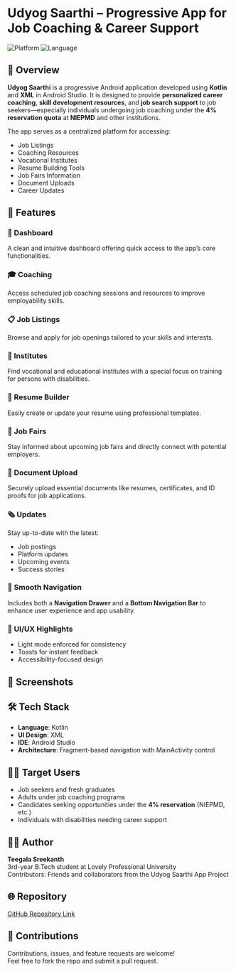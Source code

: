 # Udyog Saarthi – Progressive App for Job Coaching & Career Support

![Platform](https://img.shields.io/badge/platform-Android-blue.svg)
![Language](https://img.shields.io/badge/language-Kotlin-orange.svg)

## 📱 Overview

**Udyog Saarthi** is a progressive Android application developed using **Kotlin** and **XML** in Android Studio. It is designed to provide **personalized career coaching**, **skill development resources**, and **job search support** to job seekers—especially individuals undergoing job coaching under the **4% reservation quota** at **NIEPMD** and other institutions.

The app serves as a centralized platform for accessing:
- Job Listings  
- Coaching Resources  
- Vocational Institutes  
- Resume Building Tools  
- Job Fairs Information  
- Document Uploads  
- Career Updates  

## 🚀 Features

### 🧭 Dashboard
A clean and intuitive dashboard offering quick access to the app’s core functionalities.

### 🎓 Coaching
Access scheduled job coaching sessions and resources to improve employability skills.

### 📋 Job Listings
Browse and apply for job openings tailored to your skills and interests.

### 🏫 Institutes
Find vocational and educational institutes with a special focus on training for persons with disabilities.

### 📝 Resume Builder
Easily create or update your resume using professional templates.

### 🎪 Job Fairs
Stay informed about upcoming job fairs and directly connect with potential employers.

### 📂 Document Upload
Securely upload essential documents like resumes, certificates, and ID proofs for job applications.

### 🗞️ Updates
Stay up-to-date with the latest:
- Job postings
- Platform updates
- Upcoming events
- Success stories

### 🔄 Smooth Navigation
Includes both a **Navigation Drawer** and a **Bottom Navigation Bar** to enhance user experience and app usability.

### 🌟 UI/UX Highlights
- Light mode enforced for consistency  
- Toasts for instant feedback  
- Accessibility-focused design  

## 📸 Screenshots


## 🛠️ Tech Stack

- **Language**: Kotlin  
- **UI Design**: XML  
- **IDE**: Android Studio  
- **Architecture**: Fragment-based navigation with MainActivity control  


## 🧑‍💼 Target Users

- Job seekers and fresh graduates  
- Adults under job coaching programs  
- Candidates seeking opportunities under the **4% reservation** (NIEPMD, etc.)  
- Individuals with disabilities needing career support  

## 🧑‍💻 Author

**Teegala Sreekanth**  
3rd-year B.Tech student at Lovely Professional University  
Contributors: Friends and collaborators from the Udyog Saarthi App Project

## 🌐 Repository

[GitHub Repository Link](https://github.com/sreekanthteegala/Udyog-Saarthi-App)  

## 🙌 Contributions

Contributions, issues, and feature requests are welcome!  
Feel free to fork the repo and submit a pull request.

